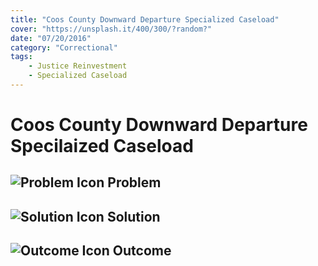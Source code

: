 ```yaml
---
title: "Coos County Downward Departure Specialized Caseload"
cover: "https://unsplash.it/400/300/?random?"
date: "07/20/2016"
category: "Correctional"
tags:
    - Justice Reinvestment
    - Specialized Caseload 
---
```


# Coos County Downward Departure Specilaized Caseload

## ![Problem Icon](https://github.com/google/material-design-icons/raw/master/alert/1x_web/ic_error_outline_black_48dp.png "Problem") Problem

## ![Solution Icon](https://github.com/google/material-design-icons/raw/master/action/1x_web/ic_lightbulb_outline_black_48dp.png "Solution") Solution

## ![Outcome Icon](https://github.com/google/material-design-icons/raw/master/action/1x_web/ic_view_list_black_48dp.png "Outcome") Outcome
